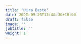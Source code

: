 ```yaml
---
title: 'Hura Basto'
date: 2020-09-25T13:44:30+10:00
draft: false
image: ''
jobtitle: ''
weight: 1
---
```

